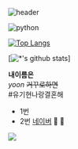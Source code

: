 

![header](https://capsule-render.vercel.app/api?type=wave&color=auto&heigh=300&section=header&text=kiki%20특강&fontSize=90)


![python](https://img.shields.io/badge/-python-FF00FF?style=flate&logo=spring&logoColor=black)
  
[![Top Langs](https://github-readme-stats.vercel.app/api/top-langs/?username=yooni55&layout=compact)](https://github.com/yooni55/github-readme-stats)
  
[![*'s github stats](https://github-readme-stats.vercel.app/api?username=yooni55)]



**내이름은** <br>
*yoon*
~~거꾸로하면~~ <br>
#유기현나랑결혼해
- 1번
- 2번
[네이버](http://www.naver.com)
🖤
🐹
  


<image src="images/KakaoTalk_20221017_221212519_01.jpg">
